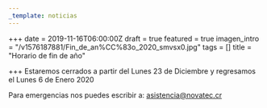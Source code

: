 ```yaml
---
_template: noticias
---
```







+++
date = 2019-11-16T06:00:00Z
draft = true
featured = true
imagen_intro = "/v1576187881/Fin_de_an%CC%83o_2020_smvsx0.jpg"
tags = []
title = "Horario de fin de año"

+++
Estaremos cerrados a partir del Lunes 23 de Diciembre y regresamos el Lunes 6 de Enero 2020

Para emergencias nos puedes escribir a: asistencia@novatec.cr
